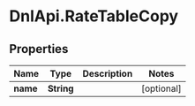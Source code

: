 # DnlApi.RateTableCopy

## Properties
Name | Type | Description | Notes
------------ | ------------- | ------------- | -------------
**name** | **String** |  | [optional] 


